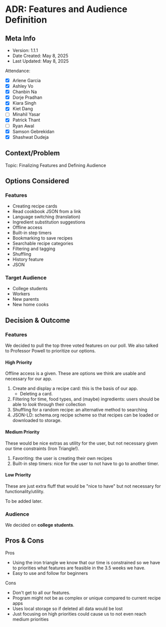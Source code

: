 # ADR: Features and Audience Definition
## Meta Info
- Version: 1.1.1
- Date Created: May 8, 2025
- Last Updated: May 8, 2025

Attendance:
- [X] Arlene Garcia
- [X] Ashley Vo
- [X] Chanbin Na
- [X] Dorje Pradhan
- [X] Kiara Singh
- [X] Kiet Dang
- [ ] Minahil Yasar
- [X] Patrick Thant
- [ ] Ryan Awal
- [X] Samson Gebrekidan
- [X] Shashwat Dudeja

## Context/Problem
Topic: Finalizing Features and Defining Audience

## Options Considered
### Features
- Creating recipe cards
- Read cookbook JSON from a link
- Language switching (translation)
- Ingredient substitution suggestions
- Offline access
- Built-in step timers
- Bookmarking to save recipes
- Searchable recipe categories 
- Filtering  and tagging
- Shuffling
- History feature
- JSON

### Target Audience
- College students
- Workers
- New parents
- New home cooks

## Decision & Outcome
### Features
We decided to pull the top three voted features on our poll. We also talked to Professor Powell to prioritize our options.

#### High Priority
Offline access is a given. These are options we think are usable and necessary for our app.

1. Create and display a recipe card: this is the basis of our app.
   - Deleting a card. 
2. Filtering for time, food types, and (maybe) ingredients: users should be able to *look* through their collection 
3. Shuffling for a random recipe: an alternative method to searching
4. JSON-LD: schema.org recipe scheme so that recipes can be loaded or downloaded to storage.

#### Medium Priority
These would be nice extras as utility for the user, but not necessary given our time constraints (Iron Triangle!).

1. Favoriting: the user is creating their own recipes
2. Built-in step timers: nice for the user to not have to go to another timer.

#### Low Priority
These are just extra fluff that would be "nice to have" but not necessary for functionality/utility.

To be added later.

### Audience
We decided on **college students**.

## Pros & Cons
Pros
- Using the iron triangle we know that our time is constrained so we have to priorities what features are feasible in the 3.5 weeks we have. 
- Easy to use and follow for beginners 

Cons
- Don't get to all our features.
- Program might not be as complex or unique compared to current recipe apps
- Uses local storage so if deleted all data would be lost 
- Just focusing on high priorities could cause us to not even reach medium priorities
